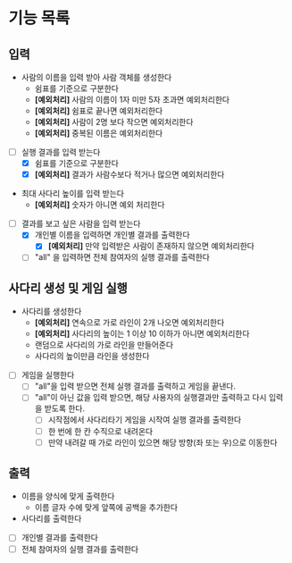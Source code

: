 # 기능 목록
## 입력
- 사람의 이름을 입력 받아 사람 객체를 생성한다
    - 쉼표를 기준으로 구분한다
    - **[예외처리]** 사람의 이름이 1자 미만 5자 초과면 예외처리한다
    - **[예외처리]** 쉼표로 끝나면 예외처리한다
    - **[예외처리]** 사람이 2명 보다 작으면 예외처리한다
    - **[예외처리]** 중복된 이름은 예외처리한다
- [ ] 실행 결과를 입력 받는다
  - [X] 쉼표를 기준으로 구분한다
  - [X] **[예외처리]** 결과가 사람수보다 적거나 많으면 예외처리한다
- 최대 사다리 높이를 입력 받는다
    - **[예외처리]** 숫자가 아니면 예외 처리한다
- [ ] 결과를 보고 싶은 사람을 입력 받는다
  - [X] 개인별 이름을 입력하면 개인별 결과를 출력한다
    - [X] **[예외처리]** 만약 입력받은 사람이 존재하지 않으면 예외처리한다
  - [ ] "all" 을 입력하면 전체 참여자의 실행 결과를 출력한다

## 사다리 생성 및 게임 실행
- 사다리를 생성한다
    - **[예외처리]** 연속으로 가로 라인이 2개 나오면 예외처리한다
    - **[예외처리]** 사다리의 높이는 1 이상 10 이하가 아니면 예외처리한다
    - 랜덤으로 사다리의 가로 라인을 만들어준다
    - 사다리의 높이만큼 라인을 생성한다
- [ ] 게임을 실행한다
  - [ ] "all"을 입력 받으면 전체 실행 결과를 출력하고 게임을 끝낸다.
  - [ ] "all"이 아닌 값을 입력 받으면, 해당 사용자의 실행결과만 출력하고 다시 입력을 받도록 한다.
    - [ ] 시작점에서 사다리타기 게임을 시작여 실행 결과를 출력한다
    - [ ] 한 번에 한 칸 수직으로 내려온다
    - [ ] 만약 내려갈 때 가로 라인이 있으면 해당 방향(좌 또는 우)으로 이동한다

## 출력
- 이름을 양식에 맞게 출력한다
  - 이름 글자 수에 맞게 앞쪽에 공백을 추가한다
- 사다리를 출력한다
- [ ] 개인별 결과를 출력한다
- [ ] 전체 참여자의 실행 결과를 출력한다
